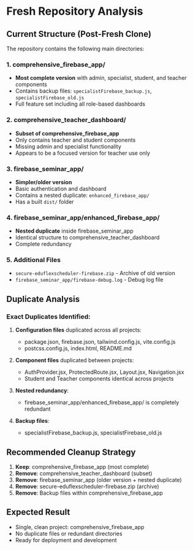# Fresh Repository Analysis

## Current Structure (Post-Fresh Clone)

The repository contains the following main directories:

### 1. comprehensive_firebase_app/
- **Most complete version** with admin, specialist, student, and teacher components
- Contains backup files: `specialistFirebase_backup.js`, `specialistFirebase_old.js`
- Full feature set including all role-based dashboards

### 2. comprehensive_teacher_dashboard/
- **Subset of comprehensive_firebase_app**
- Only contains teacher and student components
- Missing admin and specialist functionality
- Appears to be a focused version for teacher use only

### 3. firebase_seminar_app/
- **Simpler/older version**
- Basic authentication and dashboard
- Contains a nested duplicate: `enhanced_firebase_app/`
- Has a built `dist/` folder

### 4. firebase_seminar_app/enhanced_firebase_app/
- **Nested duplicate** inside firebase_seminar_app
- Identical structure to comprehensive_teacher_dashboard
- Complete redundancy

### 5. Additional Files
- `secure-eduflexscheduler-firebase.zip` - Archive of old version
- `firebase_seminar_app/firebase-debug.log` - Debug log file

## Duplicate Analysis

### Exact Duplicates Identified:
1. **Configuration files** duplicated across all projects:
   - package.json, firebase.json, tailwind.config.js, vite.config.js
   - postcss.config.js, index.html, README.md

2. **Component files** duplicated between projects:
   - AuthProvider.jsx, ProtectedRoute.jsx, Layout.jsx, Navigation.jsx
   - Student and Teacher components identical across projects

3. **Nested redundancy**:
   - firebase_seminar_app/enhanced_firebase_app/ is completely redundant

4. **Backup files**:
   - specialistFirebase_backup.js, specialistFirebase_old.js

## Recommended Cleanup Strategy

1. **Keep**: comprehensive_firebase_app (most complete)
2. **Remove**: comprehensive_teacher_dashboard (subset)
3. **Remove**: firebase_seminar_app (older version + nested duplicate)
4. **Remove**: secure-eduflexscheduler-firebase.zip (archive)
5. **Remove**: Backup files within comprehensive_firebase_app

## Expected Result
- Single, clean project: comprehensive_firebase_app
- No duplicate files or redundant directories
- Ready for deployment and development

